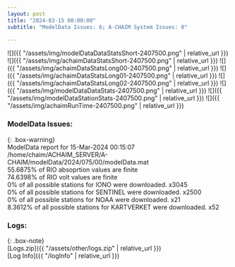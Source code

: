 ```yaml
---
layout: post
title: "2024-03-15 00:00:00"
subtitle: "ModelData Issues: 6; A-CHAIM System Issues: 0"

---
```


![]({{ "/assets/img/modelDataDataStatsShort-2407500.png" | relative_url }})
![]({{ "/assets/img/achaimDataStatsShort-2407500.png" | relative_url }})
![]({{ "/assets/img/achaimDataStatsLong00-2407500.png" | relative_url }})
![]({{ "/assets/img/achaimDataStatsLong01-2407500.png" | relative_url }})
![]({{ "/assets/img/achaimDataStatsLong02-2407500.png" | relative_url }})
![]({{ "/assets/img/modelDataDataStats-2407500.png" | relative_url }})
![]({{ "/assets/img/modelDataStationStats-2407500.png" | relative_url }})
![]({{ "/assets/img/achaimRunTime-2407500.png" | relative_url }})


### ModelData Issues:  
  
{: .box-warning}  
 ModelData report for 15-Mar-2024 00:15:07   
 /home/chaim/ACHAIM_SERVER/A-CHAIM/modelData/2024/075/00/modelData.mat   
 55.6875% of RIO absoprtion values are finite   
 74.6398% of RIO volt values are finite   
 0% of all possible stations for IONO were downloaded. x3045   
 0% of all possible stations for SENTINEL were downloaded. x2500   
 0% of all possible stations for NOAA were downloaded. x21   
 8.3612% of all possible stations for KARTVERKET were downloaded. x52   
  


### Logs:  
  
{: .box-note}  
[Logs.zip]({{ "/assets/other/logs.zip" | relative_url }})  
[Log Info]({{ "/logInfo" | relative_url }})  
